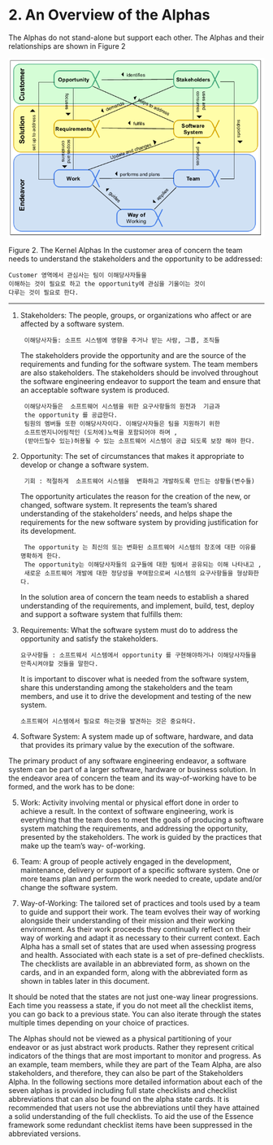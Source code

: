 # 2. An Overview of the Alphas

The Alphas do not stand-alone but support each other. The Alphas and their relationships are shown in
Figure 2


![](figure2.PNG)


Figure 2. The Kernel Alphas
In the customer area of concern the team needs to understand the stakeholders and the opportunity to be addressed:
    
    Customer 영역에서 관심사는 팀이 이해당사자들을 
    이해하는 것이 필요로 하고 the opportunity에 관심을 기울이는 것이
    다루는 것이 필요로 한다.
  
---

1. Stakeholders: The people, groups, or organizations who affect or are affected by a software system.

        이해당사자들: 소프트 시스템에 영향을 주거나 받는 사람, 그룹, 조직들
    
    The stakeholders provide the opportunity and are the source of the requirements and funding for the software system. The team members are also stakeholders. The stakeholders should be involved throughout the software engineering endeavor to support the team and ensure that an acceptable software system is produced.

        이해당사자들은  소프트웨어 시스템을 위한 요구사항들의 원천과  기금과  
        the opportunity 를 공급한다. 
        팀원의 멤버들 또한 이해당사자이다. 이해당사자들은 팀을 지원하기 위한  
        소프트엔지니어링적인 (도처에)노력을 포함되어야 하며 ,
        (받아드릴수 있는)허용될 수 있는 소프트웨어 시스템이 공급 되도록 보장 해야 한다. 
    


2. Opportunity: The set of circumstances that makes it appropriate to develop or change a software system.

        기회 : 적절하게  소프트웨어 시스템을  변화하고 개발하도록 만드는 상황들(변수들)

    The opportunity articulates the reason for the creation of the new, or changed, software system. It represents the team’s shared understanding of the stakeholders’ needs, and helps shape the requirements for the new software system by providing justification for its development.

        The opportunity 는 최신의 또는 변화된 소프트웨어 시스템의 창조에 대한 이유를 명확하게 한다. 
        The opportunity는 이해당사자들의 요구들에 대한 팀에서 공유되는 이해 나타내고 ,
        새로운 소프트웨어 개발에 대한 정당성을 부여함으로써 시스템의 요구사항들을 형상화한다.
    
    In the solution area of concern the team needs to establish a shared understanding of the requirements, and implement, build, test, deploy and support a software system that fulfills them:
    
    
3.	Requirements: What the software system must do to address the opportunity and satisfy the 
stakeholders.
    
        요구사항들 : 소프트웨서 시스템에서 opportunity 를 구현해야하거나 이해당사자들을 
        만족시켜야할 것들을 말한다.

    It is important to discover what is needed from the software system, share this understanding among the stakeholders and the team members, and use it to drive the development and testing of the new system.
        
        소프트웨어 시스템에서 필요로 하는것을 발견하는 것은 중요하다. 
    
4.	Software System: A system made up of software, hardware, and data that provides its primary value by the execution of the software.

The primary product of any software engineering endeavor, a software system can be part of a larger software, hardware or business solution.
In the endeavor area of concern the team and its way-of-working have to be formed, and the work has to be done:

5.	Work: Activity involving mental or physical effort done in order to achieve a result.
In the context of software engineering, work is everything that the team does to meet the goals of producing a software system matching the requirements, and addressing the opportunity, presented by the stakeholders. The work is guided by the practices that make up the team’s way-
of-working.

6.	Team: A group of people actively engaged in the development, maintenance, delivery or support of a specific software system.
One or more teams plan and perform the work needed to create, update and/or change the software system.

7.	Way-of-Working: The tailored set of practices and tools used by a team to guide and support their work.
The team evolves their way of working alongside their understanding of their mission and their working environment. As their work proceeds they continually reflect on their way of working and adapt it as necessary to their current context.
Each Alpha has a small set of states that are used when assessing progress and health. Associated with each state is a set of pre-defined checklists. The checklists are available in an abbreviated form, as shown on the cards, and in an expanded form, along with the abbreviated form as shown in tables later in this document.

It should be noted that the states are not just one-way linear progressions. Each time you reassess a state, if you do not meet all the checklist items, you can go back to a previous state. You can also iterate through the states multiple times depending on your choice of practices.

The Alphas should not be viewed as a physical partitioning of your endeavor or as just abstract work products. Rather they represent critical indicators of the things that are most important to monitor and progress. As an example, team members, while they are part of the Team Alpha, are also stakeholders, and therefore, they can also be part of the Stakeholders Alpha. In the following sections more detailed information about each of the seven alphas is provided including full state checklists and checklist abbreviations that can also be found on the alpha state cards. It is recommended that users not use the abbreviations until they have attained a solid understanding of the full checklists. To aid the use of the Essence framework some redundant checklist items have been suppressed in the abbreviated versions.

